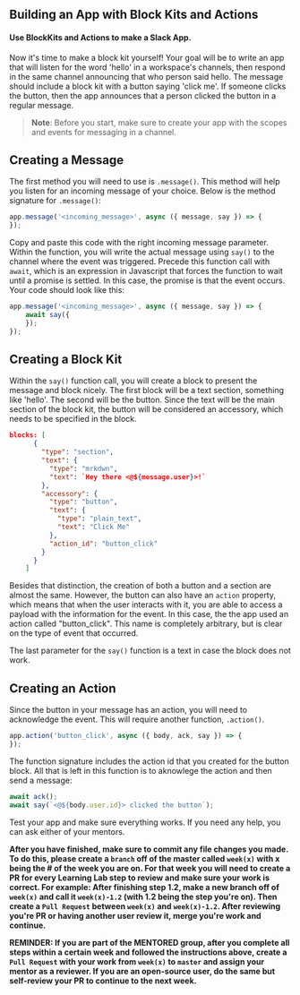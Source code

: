 ## Building an App with Block Kits and Actions 

#### Use BlockKits and Actions to make a Slack App.

Now it's time to make a block kit yourself! Your goal will be to write an app that will listen for the word 'hello' in a workspace's channels, then respond in the same channel announcing that who person said hello. The message should include a block kit with a button saying 'click me'. If someone clicks the button, then the app announces that a person clicked the button in a regular message.

> **Note**: Before you start, make sure to create your app with the scopes and events  for messaging in a channel.



## Creating a Message

The first method you will need to use is ```.message()```.  This method will help you listen for an incoming message of your choice. Below is the method signature for ```.message()```:

```javascript
app.message('<incoming_message>', async ({ message, say }) => {
});
```

Copy and paste this code with the right incoming message parameter.  Within the function, you will write the actual message using ```say()``` to the channel where the event was triggered. Precede this function call with ```await```, which is an expression in Javascript that forces the function to wait until a promise is settled. In this case, the promise is that the event occurs. Your code should look like this:

```javascript
app.message('<incoming_message>', async ({ message, say }) => {
	await say({
	});
});
```



## Creating a Block Kit

Within the ```say()``` function call, you will create a block to present the message and block nicely. The first block will be a text section, something like 'hello'. The second will be the button. Since the text will be the main section of the block kit, the button will be considered an accessory, which needs to be specified in the block.

```json
blocks: [
      {
        "type": "section",
        "text": {
          "type": "mrkdwn",
          "text": `Hey there <@${message.user}>!`
        },
        "accessory": {
          "type": "button",
          "text": {
            "type": "plain_text",
            "text": "Click Me"
          },
          "action_id": "button_click"
        }
      }
    ]
```

Besides that distinction, the creation of both a button and a section are almost the same. However, the button can also have an ```action``` property, which means that when the user interacts with it, you are able to access a payload with the information for the event. In this case, the the app used an action called "button_click". This name is completely arbitrary, but is clear on the type of event that occurred.

The last parameter for the ```say()``` function is a text in case the block does not work. 



## Creating an Action

Since the button in your message has an action, you will need to acknowledge the event. This will require another function, ```.action()```. 

```javascript
app.action('button_click', async ({ body, ack, say }) => {
});
```

The function signature includes the action id that you created for the button block. All that is left in this function is to aknowlege the action and then send a message:

```javascript
await ack();
await say(`<@${body.user.id}> clicked the button`);
```



Test your app and make sure everything works. If you need any help, you can ask either of your mentors.

**After you have finished, make sure to commit any file changes you made. To do this, please create a `branch` off of the master called `week(x)` with x being the # of the week you are on. For that week you will need to create a PR for every Learning Lab step to review and make sure your work is correct. For example: After finishing step 1.2, make a new branch off of `week(x)` and call it `week(x)-1.2` (with 1.2 being the step you're on). Then create a `Pull Request` between `week(x)` and `week(x)-1.2`. After reviewing you're PR or having another user review it, merge you're work and continue.**

**REMINDER: If you are part of the MENTORED group, after you complete all steps within a certain week and followed the instructions above, create a `Pull Request` with your work from `week(x)` to `master` and assign your mentor as a reviewer. If you are an open-source user, do the same but self-review your PR to continue to the next week.**

